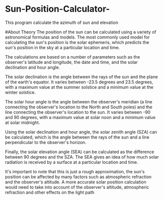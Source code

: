 # Sun-Position-Calculator-
This program calculate the azimuth of sun and elevation


#About Theory
The position of the sun can be calculated using a variety of astronomical formulas and models. The most commonly used model for calculating the sun's position is the solar ephemeris, which predicts the sun's position in the sky at a particular location and time.

The calculations are based on a number of parameters such as the observer's latitude and longitude, the date and time, and the solar declination and hour angle.

The solar declination is the angle between the rays of the sun and the plane of the earth's equator. It varies between -23.5 degrees and 23.5 degrees, with a maximum value at the summer solstice and a minimum value at the winter solstice.

The solar hour angle is the angle between the observer's meridian (a line connecting the observer's location to the North and South poles) and the line connecting the observer's location to the sun. It varies between -90 and 90 degrees, with a maximum value at solar noon and a minimum value at solar midnight.

Using the solar declination and hour angle, the solar zenith angle (SZA) can be calculated, which is the angle between the rays of the sun and a line perpendicular to the observer's horizon.

Finally, the solar elevation angle (SEA) can be calculated as the difference between 90 degrees and the SZA. The SEA gives an idea of how much solar radiation is received by a surface at a particular location and time.

It's important to note that this is just a rough approximation, the sun's position can be affected by many factors such as atmospheric refraction and the observer's altitude. A more accurate solar position calculation would need to take into account of the observer's altitude, atmospheric refraction and other effects on the light path
